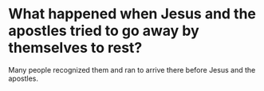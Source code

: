 # What happened when Jesus and the apostles tried to go away by themselves to rest?

Many people recognized them and ran to arrive there before Jesus and the apostles.
